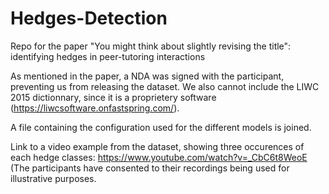 # Hedges-Detection

Repo for the paper "You might think about slightly revising the title": identifying hedges in peer-tutoring interactions

As mentioned in the paper, a NDA was signed with the participant, preventing us from releasing the dataset. We also cannot include the LIWC 2015 dictionnary, since it is a proprietery software (https://liwcsoftware.onfastspring.com/). 

A file containing the configuration used for the different models is joined. 

Link to a video example from the dataset, showing three occurences of each hedge classes: https://www.youtube.com/watch?v=_CbC6t8WeoE (The participants have consented to their recordings being used for illustrative purposes.
